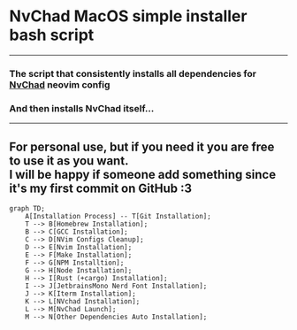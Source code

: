 # NvChad MacOS simple installer bash script
---
### The script that consistently installs all dependencies for [NvChad](https://nvchad.com) neovim config
### And then installs NvChad itself...
---
For personal use, but if you need it you are free to use it as you want.  
I will be happy if someone add something since it's my first commit on GitHub :3 
---

```mermaid
graph TD;
    A[Installation Process] -- T[Git Installation];
    T --> B[Homebrew Installation];
    B --> C[GCC Installation];
    C --> D[NVim Configs Cleanup];
    D --> E[Nvim Installation];
    E --> F[Make Installation];
    F --> G[NPM Installtion];
    G --> H[Node Installation];
    H --> I[Rust (+cargo) Installation];
    I --> J[JetbrainsMono Nerd Font Installation];
    J --> K[Iterm Installation];
    K --> L[NVchad Installation];
    L --> M[NvChad Launch];
    M --> N[Other Dependencies Auto Installation];
```


